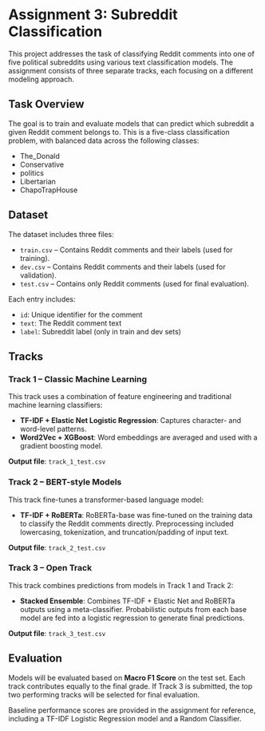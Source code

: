 # Assignment 3: Subreddit Classification

This project addresses the task of classifying Reddit comments into one of five political subreddits using various text classification models. The assignment consists of three separate tracks, each focusing on a different modeling approach.

## Task Overview

The goal is to train and evaluate models that can predict which subreddit a given Reddit comment belongs to. This is a five-class classification problem, with balanced data across the following classes:

- The_Donald
- Conservative
- politics
- Libertarian
- ChapoTrapHouse

## Dataset

The dataset includes three files:

- `train.csv` – Contains Reddit comments and their labels (used for training).
- `dev.csv` – Contains Reddit comments and their labels (used for validation).
- `test.csv` – Contains only Reddit comments (used for final evaluation).

Each entry includes:
- `id`: Unique identifier for the comment
- `text`: The Reddit comment text
- `label`: Subreddit label (only in train and dev sets)

## Tracks

### Track 1 – Classic Machine Learning

This track uses a combination of feature engineering and traditional machine learning classifiers:

- **TF-IDF + Elastic Net Logistic Regression**: Captures character- and word-level patterns.
- **Word2Vec + XGBoost**: Word embeddings are averaged and used with a gradient boosting model.

**Output file**: `track_1_test.csv`

### Track 2 – BERT-style Models

This track fine-tunes a transformer-based language model:

- **TF-IDF + RoBERTa**: RoBERTa-base was fine-tuned on the training data to classify the Reddit comments directly. Preprocessing included lowercasing, tokenization, and truncation/padding of input text.

**Output file**: `track_2_test.csv`

### Track 3 – Open Track

This track combines predictions from models in Track 1 and Track 2:

- **Stacked Ensemble**: Combines TF-IDF + Elastic Net and RoBERTa outputs using a meta-classifier. Probabilistic outputs from each base model are fed into a logistic regression to generate final predictions.

**Output file**: `track_3_test.csv`

## Evaluation

Models will be evaluated based on **Macro F1 Score** on the test set. Each track contributes equally to the final grade. If Track 3 is submitted, the top two performing tracks will be selected for final evaluation.

Baseline performance scores are provided in the assignment for reference, including a TF-IDF Logistic Regression model and a Random Classifier.

